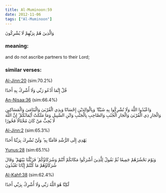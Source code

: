 ```yaml
---
title: Al-Muminoon:59
date: 2012-11-06
tags: ["Al-Muminoon"]
---
```

وَالَّذِينَ هُمْ بِرَبِّهِمْ لَا يُشْرِكُونَ
### meaning: 
and do not ascribe partners to their Lord;
### similar verses: 

[Al-Jinn:20](/72/20) (sim:70.2%)

قُلْ إِنَّمَا أَدْعُو رَبِّي وَلَا أُشْرِكُ بِهِ أَحَدًا

[An-Nisaa:36](/4/36) (sim:66.4%)

وَاعْبُدُوا اللَّهَ وَلَا تُشْرِكُوا بِهِ شَيْئًا ۖ وَبِالْوَالِدَيْنِ إِحْسَانًا وَبِذِي الْقُرْبَىٰ وَالْيَتَامَىٰ وَالْمَسَاكِينِ وَالْجَارِ ذِي الْقُرْبَىٰ وَالْجَارِ الْجُنُبِ وَالصَّاحِبِ بِالْجَنْبِ وَابْنِ السَّبِيلِ وَمَا مَلَكَتْ أَيْمَانُكُمْ ۗ إِنَّ اللَّهَ لَا يُحِبُّ مَنْ كَانَ مُخْتَالًا فَخُورًا

[Al-Jinn:2](/72/2) (sim:65.3%)

يَهْدِي إِلَى الرُّشْدِ فَآمَنَّا بِهِ ۖ وَلَنْ نُشْرِكَ بِرَبِّنَا أَحَدًا

[Yunus:28](/10/28) (sim:65.1%)

وَيَوْمَ نَحْشُرُهُمْ جَمِيعًا ثُمَّ نَقُولُ لِلَّذِينَ أَشْرَكُوا مَكَانَكُمْ أَنْتُمْ وَشُرَكَاؤُكُمْ ۚ فَزَيَّلْنَا بَيْنَهُمْ ۖ وَقَالَ شُرَكَاؤُهُمْ مَا كُنْتُمْ إِيَّانَا تَعْبُدُونَ

[Al-Kahf:38](/18/38) (sim:62.4%)

لَٰكِنَّا هُوَ اللَّهُ رَبِّي وَلَا أُشْرِكُ بِرَبِّي أَحَدًا
